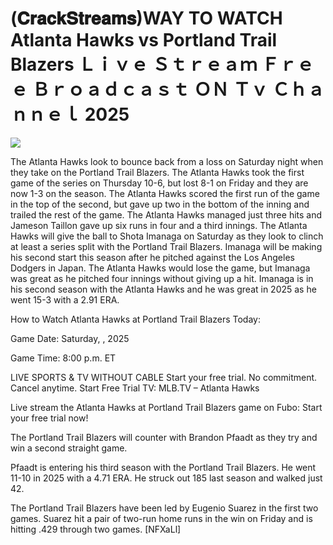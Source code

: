 # (𝐂𝐫𝐚𝐜𝐤𝐒𝐭𝐫𝐞𝐚𝐦𝐬)WAY TO WATCH Atlanta Hawks vs Portland Trail Blazers Ｌｉｖｅ Ｓｔｒｅａｍ Ｆｒｅｅ Ｂｒｏａｄｃａｓｔ ＯＮ Ｔｖ Ｃｈａｎｎｅｌ  2025  
  
  
[![](https://i.imgur.com/qSNzIqt.png)](https://movie.rssnews.media/JTqLhzX.php)  
  
The Atlanta Hawks look to bounce back from a loss on Saturday night when they take on the Portland Trail Blazers. The Atlanta Hawks took the first game of the series on Thursday 10-6, but lost 8-1 on Friday and they are now 1-3 on the season. The Atlanta Hawks scored the first run of the game in the top of the second, but gave up two in the bottom of the inning and trailed the rest of the game. The Atlanta Hawks managed just three hits and Jameson Taillon gave up six runs in four and a third innings. The Atlanta Hawks will give the ball to Shota Imanaga on Saturday as they look to clinch at least a series split with the Portland Trail Blazers. Imanaga will be making his second start this season after he pitched against the Los Angeles Dodgers in Japan. The Atlanta Hawks would lose the game, but Imanaga was great as he pitched four innings without giving up a hit. Imanaga is in his second season with the Atlanta Hawks and he was great in 2025 as he went 15-3 with a 2.91 ERA.

How to Watch Atlanta Hawks at Portland Trail Blazers Today:

Game Date: Saturday, , 2025

Game Time: 8:00 p.m. ET

LIVE SPORTS & TV WITHOUT CABLE
Start your free trial. No commitment. Cancel anytime.
Start Free Trial
TV: MLB.TV – Atlanta Hawks

Live stream the Atlanta Hawks at Portland Trail Blazers game on Fubo: Start your free trial now!

The Portland Trail Blazers will counter with Brandon Pfaadt as they try and win a second straight game.

Pfaadt is entering his third season with the Portland Trail Blazers. He went 11-10 in 2025 with a 4.71 ERA. He struck out 185 last season and walked just 42.

The Portland Trail Blazers have been led by Eugenio Suarez in the first two games. Suarez hit a pair of two-run home runs in the win on Friday and is hitting .429 through two games. [NFXaLl]